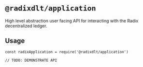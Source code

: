 # `@radixdlt/application`

High level abstraction user facing API for interacting with the Radix decentralized ledger.

## Usage

```
const radixApplication = require('@radixdlt/application')

// TODO: DEMONSTRATE API
```
